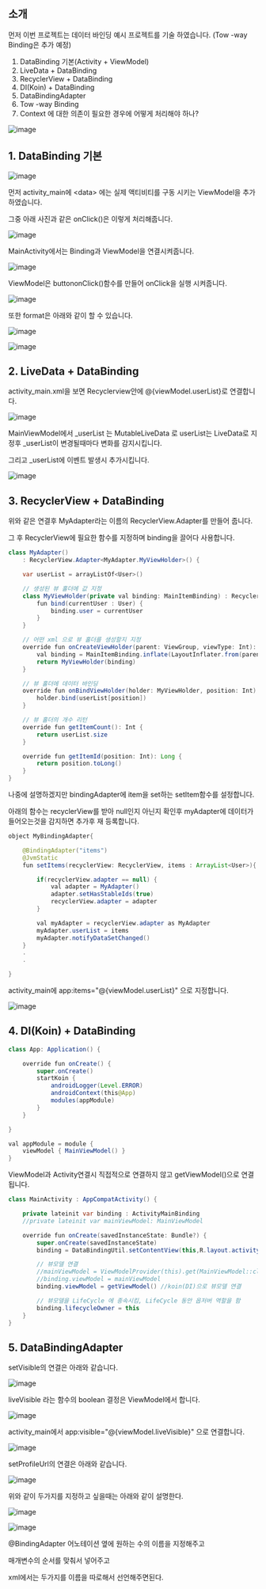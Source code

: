## 소개
먼저 이번 프로젝트는 데이터 바인딩 예시 프로젝트를 기술 하였습니다. (Tow -way Binding은 추가 예정)
1. DataBinding 기본(Activity + ViewModel)
2. LiveData + DataBinding
3. RecyclerView + DataBinding
4. DI(Koin) + DataBinding
5. DataBindingAdapter
6. Tow -way Binding
7. Context 에 대한 의존이 필요한 경우에 어떻게 처리해야 하나?

![image](https://user-images.githubusercontent.com/48902047/148549776-2a7e3b73-5d17-4756-b27f-2ca500eec6d1.png)

## 1. DataBinding 기본
![image](https://user-images.githubusercontent.com/48902047/148550860-d7af7f87-9026-44e3-a4ed-be764ffb83e9.png)

먼저 activity_main에 \<data> 에는 실제 액티비티를 구동 시키는 ViewModel을 추가하였습니다.

그중 아래 사진과 같은 onClick()은 이렇게 처리해줍니다.

![image](https://user-images.githubusercontent.com/48902047/148551548-f827aaab-fa1a-4bf3-8e76-dfce461998f3.png)

MainActivity에서는 Binding과 ViewModel을 연결시켜줍니다.

![image](https://user-images.githubusercontent.com/48902047/148551702-234cbee3-dd71-4a3d-873d-60fcb4a9c576.png)

ViewModel은 buttononClick()함수를 만들어 onClick을 실행 시켜줍니다.

![image](https://user-images.githubusercontent.com/48902047/148552929-d5b00e88-58ab-4809-9be0-b20a073e41cf.png)

또한 format은 아래와 같이 할 수 있습니다.

![image](https://user-images.githubusercontent.com/48902047/148565178-92b808fd-92e3-48f6-bd0e-2843c17bfccc.png)

![image](https://user-images.githubusercontent.com/48902047/148565295-d4daa973-c1c1-45a3-88d3-51ffb3bf3e5f.png)

## 2. LiveData + DataBinding
activity_main.xml을 보면 Recyclerview안에 @{viewModel.userList}로 연결합니다.

![image](https://user-images.githubusercontent.com/48902047/148553382-d972191a-a75c-4f3e-af27-e45e692486ff.png)

MainViewModel에서 \_userList 는 MutableLiveData 로 userList는 LiveData로 지정후 \_userList이 변경될때마다 변화를 감지시킵니다.

그리고 \_userList에 이벤트 발생시 추가시킵니다.

![image](https://user-images.githubusercontent.com/48902047/148553685-f60fd1e2-b439-49e9-85db-4bbb3cd5f493.png)

## 3. RecyclerView + DataBinding
위와 같은 연결후 MyAdapter라는 이름의 RecyclerView.Adapter를 만들어 줍니다.

그 후 RecyclerView에 필요한 함수를 지정하며 binding을 끌어다 사용합니다.
```Java
class MyAdapter()
    : RecyclerView.Adapter<MyAdapter.MyViewHolder>() {

    var userList = arrayListOf<User>()

    // 생성된 뷰 홀더에 값 지정
    class MyViewHolder(private val binding: MainItemBinding) : RecyclerView.ViewHolder(binding.root) {
        fun bind(currentUser : User) {
            binding.user = currentUser
        }
    }

    // 어떤 xml 으로 뷰 홀더를 생성할지 지정
    override fun onCreateViewHolder(parent: ViewGroup, viewType: Int): MyViewHolder {
        val binding = MainItemBinding.inflate(LayoutInflater.from(parent.context),parent,false)
        return MyViewHolder(binding)
    }

    // 뷰 홀더에 데이터 바인딩
    override fun onBindViewHolder(holder: MyViewHolder, position: Int) {
        holder.bind(userList[position])
    }

    // 뷰 홀더의 개수 리턴
    override fun getItemCount(): Int {
        return userList.size
    }

    override fun getItemId(position: Int): Long {
        return position.toLong()
    }
}
```
나중에 설명하겠지만 bindingAdapter에 item을 set하는 setItem함수를 설정합니다.

아래의 함수는 recyclerView를 받아 null인지 아닌지 확인후 myAdapter에 데이터가 들어오는것을 감지하면 추가후 재 등록합니다.

```Java
object MyBindingAdapter{

    @BindingAdapter("items")
    @JvmStatic
    fun setItems(recyclerView: RecyclerView, items : ArrayList<User>){

        if(recyclerView.adapter == null) {
            val adapter = MyAdapter()
            adapter.setHasStableIds(true)
            recyclerView.adapter = adapter
        }

        val myAdapter = recyclerView.adapter as MyAdapter
        myAdapter.userList = items
        myAdapter.notifyDataSetChanged()
    }
    .
    .

}
```
activity_main에 app:items="@{viewModel.userList}" 으로 지정합니다.

![image](https://user-images.githubusercontent.com/48902047/148558952-a0219ca6-8449-4dd1-a3c1-ceee85468cf0.png)

## 4. DI(Koin) + DataBinding
```Java
class App: Application() {

    override fun onCreate() {
        super.onCreate()
        startKoin {
            androidLogger(Level.ERROR)
            androidContext(this@App)
            modules(appModule)
        }
    }

}
```

```Java
val appModule = module {
    viewModel { MainViewModel() }
}
```
ViewModel과 Activity연결시 직접적으로 연결하지 않고 getViewModel()으로 연결 됩니다.
```Java
class MainActivity : AppCompatActivity() {

    private lateinit var binding : ActivityMainBinding
    //private lateinit var mainViewModel: MainViewModel

    override fun onCreate(savedInstanceState: Bundle?) {
        super.onCreate(savedInstanceState)
        binding = DataBindingUtil.setContentView(this,R.layout.activity_main)

        // 뷰모델 연결
        //mainViewModel = ViewModelProvider(this).get(MainViewModel::class.java)
        //binding.viewModel = mainViewModel
        binding.viewModel = getViewModel() //koin(DI)으로 뷰모델 연결

        // 뷰모델을 LifeCycle 에 종속시킴, LifeCycle 동안 옵저버 역할을 함
        binding.lifecycleOwner = this
    }
}
```

## 5. DataBindingAdapter
setVisible의 연결은 아래와 같습니다.

![image](https://user-images.githubusercontent.com/48902047/148560345-2f094580-6ff3-40ac-9392-409f2fd64e8c.png)

liveVisible 라는 함수의 boolean 결정은 ViewModel에서 합니다.

![image](https://user-images.githubusercontent.com/48902047/148560529-dd4b3ac3-7c85-43b7-8057-176ab95dfc91.png)

activity_main에서 app:visible="@{viewModel.liveVisible}" 으로 연결합니다.

![image](https://user-images.githubusercontent.com/48902047/148560744-37498a9d-f5e0-4c5f-9f25-cd13fde927ef.png)

setProfileUrl의 연결은 아래와 같습니다.

![image](https://user-images.githubusercontent.com/48902047/148561170-8d35bbcd-400e-42fe-bf22-ab9eadee623e.png)

위와 같이 두가지를 지정하고 싶을때는 아래와 같이 설명한다.

![image](https://user-images.githubusercontent.com/48902047/148561650-ceb29aa1-5299-410c-b121-38b08e5e4b9d.png)

![image](https://user-images.githubusercontent.com/48902047/148561664-40bbd533-3e74-41a0-950b-2cd8e516bdc7.png)

@BindingAdapter 어노테이션 옆에 원하는 수의 이름을 지정해주고

매개변수의 순서를 맞춰서 넣어주고

xml에서는 두가지를 이름을 따로해서 선언해주면된다.





